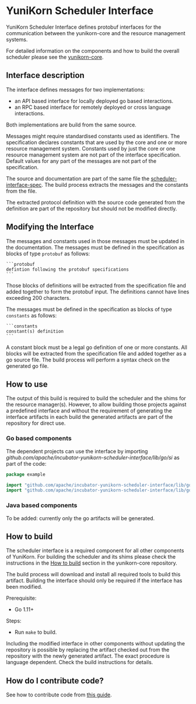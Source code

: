 <!--
 * Licensed to the Apache Software Foundation (ASF) under one
 * or more contributor license agreements.  See the NOTICE file
 * distributed with this work for additional information
 * regarding copyright ownership.  The ASF licenses this file
 * to you under the Apache License, Version 2.0 (the
 * "License"); you may not use this file except in compliance
 * with the License.  You may obtain a copy of the License at
 *
 *     http://www.apache.org/licenses/LICENSE-2.0
 *
 * Unless required by applicable law or agreed to in writing, software
 * distributed under the License is distributed on an "AS IS" BASIS,
 * WITHOUT WARRANTIES OR CONDITIONS OF ANY KIND, either express or implied.
 * See the License for the specific language governing permissions and
 * limitations under the License.
 -->

# YuniKorn Scheduler Interface
YuniKorn Scheduler Interface defines protobuf interfaces for the communication between the yunikorn-core and the resource management systems.

For detailed information on the components and how to build the overall scheduler please see the [yunikorn-core](https://github.com/apache/incubator-yunikorn-core).

## Interface description
The interface defines messages for two implementations:
* an API based interface for locally deployed go based interactions.
* an RPC based interface for remotely deployed or cross language interactions.

Both implementations are build from the same source.

Messages might require standardised constants used as identifiers.
The specification declares constants that are used by the core and one or more resource management system.
Constants used by just the core or one resource management system are not part of the interface specification.
Default values for any part of the messages are not part of the specification. 

The source and documentation are part of the same file the [scheduler-interface-spec](./scheduler-interface-spec.md).
The build process extracts the messages and the constants from the file. 

The extracted protocol definition with the source code generated from the definition are part of the repository but should not be modified directly. 

## Modifying the Interface
The messages and constants used in those messages must be updated in the documentation. 
The messages must be defined in the specification as blocks of type `protobuf` as follows:
````
```protobuf
defintion following the protobuf specifications
```
````
Those blocks of definitions will be extracted from the specification file and added together to form the protobuf input.
The definitions cannot have lines exceeding 200 characters.

The messages must be defined in the specification as blocks of type `constants` as follows:
````
```constants
constant(s) definition
```
````
A constant block must be a legal go definition of one or more constants.
All blocks will be extracted from the specification file and added together as a go source file.
The build process will perform a syntax check on the generated go file.

## How to use 
The output of this build is required to build the scheduler and the shims for the resource manager(s).
However, to allow building those projects against a predefined interface and without the requirement of generating the interface artifacts in each build the generated artifacts are part of the repository for direct use.

### Go based components
The dependent projects can use the interface by importing _github.com/apache/incubator-yunikorn-scheduler-interface/lib/go/si_ as part of the code:
```go
package example

import "github.com/apache/incubator-yunikorn-scheduler-interface/lib/go/si"
import "github.com/apache/incubator-yunikorn-scheduler-interface/lib/go/common"
```

### Java based components
To be added: currently only the go artifacts will be generated.

## How to build
The scheduler interface is a required component for all other components of YuniKorn. For building the scheduler and its shims please check the instructions in the [How to build](https://github.com/apache/incubator-yunikorn-core/blob/master/docs/developer-guide.md) section in the yunikorn-core repository.

The build process will download and install all required tools to build this artifact. Building the interface should only be required if the interface has been modified.

Prerequisite: 
- Go 1.11+

Steps: 
- Run `make` to build.

Including the modified interface in other components without updating the repository is possible by replacing the artifact checked out from the repository with the newly generated artifact.
The exact procedure is language dependent. Check the build instructions for details. 

## How do I contribute code?

See how to contribute code from [this guide](docs/how-to-contribute.md).
